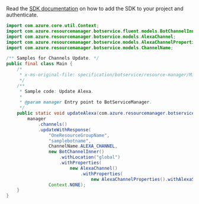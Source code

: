 Read the [SDK documentation](https://github.com/Azure/azure-sdk-for-java/blob/azure-resourcemanager-botservice_1.0.0-beta.4/sdk/botservice/azure-resourcemanager-botservice/README.md) on how to add the SDK to your project and authenticate.

```java
import com.azure.core.util.Context;
import com.azure.resourcemanager.botservice.fluent.models.BotChannelInner;
import com.azure.resourcemanager.botservice.models.AlexaChannel;
import com.azure.resourcemanager.botservice.models.AlexaChannelProperties;
import com.azure.resourcemanager.botservice.models.ChannelName;

/** Samples for Channels Update. */
public final class Main {
    /*
     * x-ms-original-file: specification/botservice/resource-manager/Microsoft.BotService/preview/2021-05-01-preview/examples/UpdateAlexaChannel.json
     */
    /**
     * Sample code: Update Alexa.
     *
     * @param manager Entry point to BotServiceManager.
     */
    public static void updateAlexa(com.azure.resourcemanager.botservice.BotServiceManager manager) {
        manager
            .channels()
            .updateWithResponse(
                "OneResourceGroupName",
                "samplebotname",
                ChannelName.ALEXA_CHANNEL,
                new BotChannelInner()
                    .withLocation("global")
                    .withProperties(
                        new AlexaChannel()
                            .withProperties(
                                new AlexaChannelProperties().withAlexaSkillId("XAlexaSkillIdX").withIsEnabled(true))),
                Context.NONE);
    }
}
```
